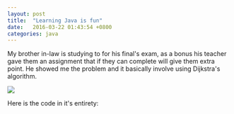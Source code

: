 ```yaml
---
layout: post
title:  "Learning Java is fun"
date:   2016-03-22 01:43:54 +0800
categories: java
---
```


My brother in-law is studying to for his final's exam, as a bonus his teacher gave them an assignment that if
they can complete will give them extra point. He showed me the problem and it basically involve using Dijkstra's algorithm.

<img src="https://cloud.githubusercontent.com/assets/5754735/13801532/b7e97ecc-eb6d-11e5-8a5c-f2586228fa06.jpg">

Here is the code in it's entirety:

<script src="https://gist.github.com/rpfilomeno/3a0619a8610149bd85a5.js"></script>